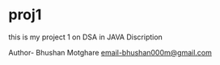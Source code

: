 # proj1
this is my project 1 on DSA in  JAVA
Discription 

Author- Bhushan Motghare
email-bhushan000m@gmail.com
